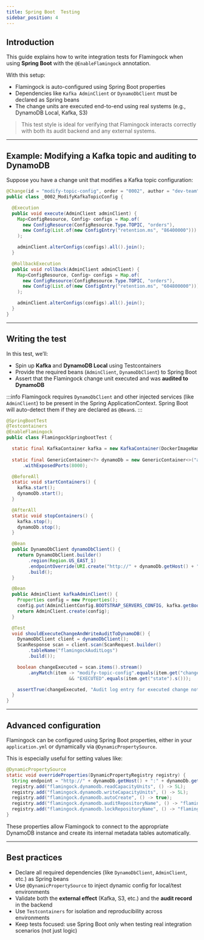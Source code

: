 ```yaml
---
title: Spring Boot  Testing
sidebar_position: 4
---
```


## Introduction

This guide explains how to write integration tests for Flamingock when using **Spring Boot** with the `@EnableFlamingock` annotation.

With this setup:

- Flamingock is auto-configured using Spring Boot properties
- Dependencies like `Kafka AdminClient` or `DynamoDbClient`  must be declared as Spring beans
- The change units are executed end-to-end using real systems (e.g., DynamoDB Local, Kafka, S3)

> This test style is ideal for verifying that Flamingock interacts correctly with both its audit backend and any external systems.

---

## Example: Modifying a Kafka topic and auditing to DynamoDB

Suppose you have a change unit that modifies a Kafka topic configuration:

```java
@Change(id = "modify-topic-config", order = "0002", author = "dev-team")
public class _0002_ModifyKafkaTopicConfig {

  @Execution
  public void execute(AdminClient adminClient) {
    Map<ConfigResource, Config> configs = Map.of(
      new ConfigResource(ConfigResource.Type.TOPIC, "orders"),
      new Config(List.of(new ConfigEntry("retention.ms", "86400000")))
    );

    adminClient.alterConfigs(configs).all().join();
  }

  @RollbackExecution
  public void rollback(AdminClient adminClient) {
    Map<ConfigResource, Config> configs = Map.of(
      new ConfigResource(ConfigResource.Type.TOPIC, "orders"),
      new Config(List.of(new ConfigEntry("retention.ms", "604800000")))
    );

    adminClient.alterConfigs(configs).all().join();
  }
}
```

---

## Writing the test

In this test, we’ll:

- Spin up **Kafka** and **DynamoDB Local** using Testcontainers
- Provide the required beans (`AdminClient`, `DynamoDbClient`) to Spring Boot
- Assert that the Flamingock change unit executed and was **audited to DynamoDB**

:::info 
Flamingock requires `DynamoDbClient` and other injected services (like `AdminClient`) to be present in the Spring ApplicationContext. Spring Boot will auto-detect them if they are declared as `@Bean`s.
:::
```java
@SpringBootTest
@Testcontainers
@EnableFlamingock
public class FlamingockSpringbootTest {

  static final KafkaContainer kafka = new KafkaContainer(DockerImageName.parse("confluentinc/cp-kafka:7.2.1"));
  
  static final GenericContainer<?> dynamoDb = new GenericContainer<>("amazon/dynamodb-local")
      .withExposedPorts(8000);

  @BeforeAll
  static void startContainers() {
    kafka.start();
    dynamoDb.start();
  }

  @AfterAll
  static void stopContainers() {
    kafka.stop();
    dynamoDb.stop();
  }

  @Bean
  public DynamoDbClient dynamoDbClient() {
    return DynamoDbClient.builder()
        .region(Region.US_EAST_1)
        .endpointOverride(URI.create("http://" + dynamoDb.getHost() + ":" + dynamoDb.getFirstMappedPort()))
        .build();
  }

  @Bean
  public AdminClient kafkaAdminClient() {
    Properties config = new Properties();
    config.put(AdminClientConfig.BOOTSTRAP_SERVERS_CONFIG, kafka.getBootstrapServers());
    return AdminClient.create(config);
  }

  @Test
  void shouldExecuteChangeAndWriteAuditToDynamoDB() {
    DynamoDbClient client = dynamoDbClient();
    ScanResponse scan = client.scan(ScanRequest.builder()
        .tableName("flamingockAuditLogs")
        .build());

    boolean changeExecuted = scan.items().stream()
        .anyMatch(item -> "modify-topic-config".equals(item.get("changeId").s())
                       && "EXECUTED".equals(item.get("state").s()));

    assertTrue(changeExecuted, "Audit log entry for executed change not found in DynamoDB");
  }
}
```

---

## Advanced configuration

Flamingock can be configured using Spring Boot properties, either in your `application.yml` or dynamically via `@DynamicPropertySource`.

This is especially useful for setting values like:

```java
@DynamicPropertySource
static void overrideProperties(DynamicPropertyRegistry registry) {
  String endpoint = "http://" + dynamoDb.getHost() + ":" + dynamoDb.getFirstMappedPort();
  registry.add("flamingock.dynamodb.readCapacityUnits", () -> 5L);
  registry.add("flamingock.dynamodb.writeCapacityUnits", () -> 5L);
  registry.add("flamingock.dynamodb.autoCreate", () -> true);
  registry.add("flamingock.dynamodb.auditRepositoryName", () -> "flamingockAuditLogs");
  registry.add("flamingock.dynamodb.lockRepositoryName", () -> "flamingockLock");
}
```

These properties allow Flamingock to connect to the appropriate DynamoDB instance and create its internal metadata tables automatically.

---

## Best practices

- Declare all required dependencies (like `DynamoDbClient`, `AdminClient`, etc.) as Spring beans
- Use `@DynamicPropertySource` to inject dynamic config for local/test environments
- Validate both the **external effect** (Kafka, S3, etc.) and the **audit record** in the backend
- Use `Testcontainers` for isolation and reproducibility across environments
- Keep tests focused: use Spring Boot only when testing real integration scenarios (not just logic)
